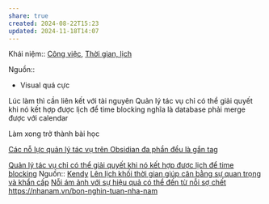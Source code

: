 ```yaml
---
share: true
created: 2024-08-22T15:23
updated: 2024-11-18T14:07
---
```

Khái niệm:: [Công việc](../../../%CE%9E%20Kh%C3%A1i%20ni%E1%BB%87m/Ph%C3%A1t%20tri%E1%BB%83n%20s%E1%BA%A3n%20ph%E1%BA%A9m,%20l%C3%AAn%20k%E1%BA%BF%20ho%E1%BA%A1ch,%20c%C3%B4ng%20vi%E1%BB%87c/C%C3%B4ng%20vi%E1%BB%87c.md), [Thời gian, lịch](../../../%CE%9E%20Kh%C3%A1i%20ni%E1%BB%87m/Th%E1%BB%9Di%20gian,%20l%E1%BB%8Bch.md)

Nguồn:: 
- Visual quá cực

Lúc làm thì cần liên kết với tài nguyên
Quản lý tác vụ chỉ có thể giải quyết khi nó kết hợp được lịch để time blocking
nghĩa là database phải merge được với calendar

Làm xong trở thành bài học

[Các nỗ lực quản lý tác vụ trên Obsidian đa phần đều là gắn tag](../../../../%F0%9F%93%9CT%C3%A0i%20nguy%C3%AAn/Gi%E1%BA%A3i%20ph%C3%A1p%20k%E1%BB%B9%20thu%E1%BA%ADt/T%E1%BB%95%20ch%E1%BB%A9c,%20s%E1%BA%AFp%20x%E1%BA%BFp%20d%E1%BB%AF%20li%E1%BB%87u/Ch%C6%B0%C6%A1ng%20tr%C3%ACnh/Obsidian/C%C3%A1c%20n%E1%BB%97%20l%E1%BB%B1c%20qu%E1%BA%A3n%20l%C3%BD%20t%C3%A1c%20v%E1%BB%A5%20tr%C3%AAn%20Obsidian%20%C4%91a%20ph%E1%BA%A7n%20%C4%91%E1%BB%81u%20l%C3%A0%20g%E1%BA%AFn%20tag.md)

[Quản lý tác vụ chỉ có thể giải quyết khi nó kết hợp được lịch để time blocking](./Qu%E1%BA%A3n%20l%C3%BD%20t%C3%A1c%20v%E1%BB%A5%20ch%E1%BB%89%20c%C3%B3%20th%E1%BB%83%20gi%E1%BA%A3i%20quy%E1%BA%BFt%20khi%20n%C3%B3%20k%E1%BA%BFt%20h%E1%BB%A3p%20%C4%91%C6%B0%E1%BB%A3c%20l%E1%BB%8Bch%20%C4%91%E1%BB%83%20time%20blocking.md)
Nguồn:: [Kendy](../../../%CE%9E%20Ngu%E1%BB%93n/Kendy.md)
[Lên lịch khối thời gian giúp cân bằng sự quan trọng và khẩn cấp](./L%C3%AAn%20l%E1%BB%8Bch%20kh%E1%BB%91i%20th%E1%BB%9Di%20gian%20gi%C3%BAp%20c%C3%A2n%20b%E1%BA%B1ng%20s%E1%BB%B1%20quan%20tr%E1%BB%8Dng%20v%C3%A0%20kh%E1%BA%A9n%20c%E1%BA%A5p.md)
[Nỗi ám ảnh với sự hiệu quả có thể đến từ nỗi sợ chết](../../../Kinh%20t%E1%BA%BF.%20T%C3%A2m%20l%C3%BD%20h%E1%BB%8Dc%20qu%E1%BA%A3n%20l%C3%BD%20v%C3%A0%20lao%20%C4%91%E1%BB%99ng/T%C3%A2m%20l%C3%BD%20h%E1%BB%8Dc%20qu%E1%BA%A3n%20l%C3%BD%20v%C3%A0%20lao%20%C4%91%E1%BB%99ng/T%E1%BB%91i%20%C6%B0u%20ho%C3%A1/N%E1%BB%97i%20%C3%A1m%20%E1%BA%A3nh%20v%E1%BB%9Bi%20s%E1%BB%B1%20hi%E1%BB%87u%20qu%E1%BA%A3%20c%C3%B3%20th%E1%BB%83%20%C4%91%E1%BA%BFn%20t%E1%BB%AB%20n%E1%BB%97i%20s%E1%BB%A3%20ch%E1%BA%BFt.md)
https://nhanam.vn/bon-nghin-tuan-nha-nam